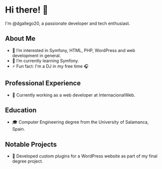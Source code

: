 # Hi there! 👋

I'm @dgallego20, a passionate developer and tech enthusiast.

## About Me

- 👀 I’m interested in Symfony, HTML, PHP, WordPress and web development in general.
- 🌱 I’m currently learning Symfony.
- ⚡ Fun fact: I'm a DJ in my free time 🎧

## Professional Experience

- 💼 Currently working as a web developer at InternacionalWeb.

## Education

- 🎓 Computer Engineering degree from the University of Salamanca, Spain.

## Notable Projects

- 🔧 Developed custom plugins for a WordPress website as part of my final degree project.

<!---
dgallego20/dgallego20 is a ✨ special ✨ repository because its `README.md` (this file) appears on your GitHub profile.
You can click the Preview link to take a look at your changes.
--->
